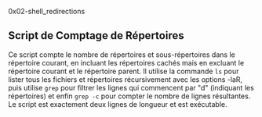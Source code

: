 0x02-shell_redirections

## Script de Comptage de Répertoires
Ce script compte le nombre de répertoires et sous-répertoires dans le répertoire courant, en incluant les répertoires cachés mais en excluant le répertoire courant et le répertoire parent. Il utilise la commande `ls` pour lister tous les fichiers et répertoires récursivement avec les options -laR, puis utilise `grep` pour filtrer les lignes qui commencent par "d" (indiquant les répertoires) et enfin `grep -c` pour compter le nombre de lignes résultantes. Le script est exactement deux lignes de longueur et est exécutable.

